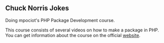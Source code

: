## Chuck Norris Jokes

Doing mpociot's PHP Package Development course.

This course consists of several videos on how to make a package in PHP. You can get information about the course on the official [website](https://phppackagedevelopment.com).
